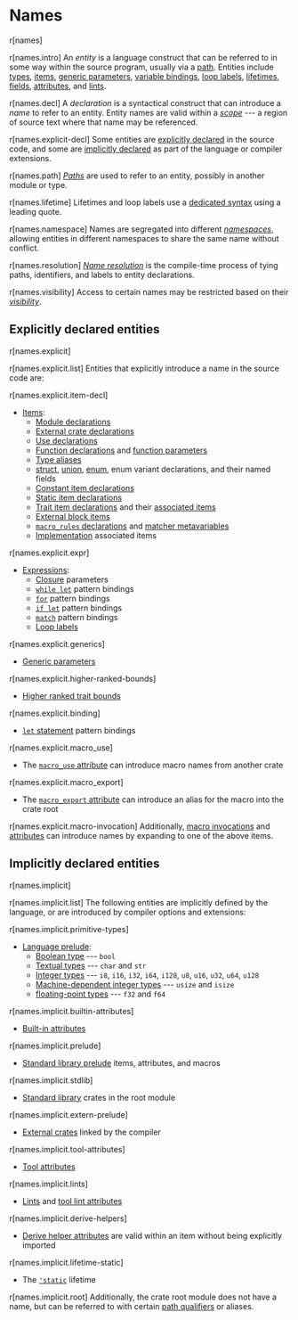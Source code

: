 # Names

r[names]

r[names.intro]
An *entity* is a language construct that can be referred to in some way within
the source program, usually via a [path]. Entities include [types], [items],
[generic parameters], [variable bindings], [loop labels], [lifetimes],
[fields], [attributes], and [lints].

r[names.decl]
A *declaration* is a syntactical construct that can introduce a *name* to
refer to an entity. Entity names are valid within a [*scope*] --- a region of
source text where that name may be referenced.

r[names.explicit-decl]
Some entities are [explicitly declared](#explicitly-declared-entities) in the
source code, and some are [implicitly declared](#implicitly-declared-entities)
as part of the language or compiler extensions.

r[names.path]
[*Paths*] are used to refer to an entity, possibly in another module or type.

r[names.lifetime]
Lifetimes and loop labels use a [dedicated syntax][lifetimes-and-loop-labels] using a
leading quote.

r[names.namespace]
Names are segregated into different [*namespaces*], allowing entities in
different namespaces to share the same name without conflict.

r[names.resolution]
[*Name resolution*] is the compile-time process of tying paths, identifiers,
and labels to entity declarations.

r[names.visibility]
Access to certain names may be restricted based on their [*visibility*].

## Explicitly declared entities

r[names.explicit]

r[names.explicit.list]
Entities that explicitly introduce a name in the source code are:

r[names.explicit.item-decl]
* [Items]:
    * [Module declarations]
    * [External crate declarations]
    * [Use declarations]
    * [Function declarations] and [function parameters]
    * [Type aliases]
    * [struct], [union], [enum], enum variant declarations, and their named
      fields
    * [Constant item declarations]
    * [Static item declarations]
    * [Trait item declarations] and their [associated items]
    * [External block items]
    * [`macro_rules` declarations] and [matcher metavariables]
    * [Implementation] associated items

r[names.explicit.expr]
* [Expressions]:
    * [Closure] parameters
    * [`while let`] pattern bindings
    * [`for`] pattern bindings
    * [`if let`] pattern bindings
    * [`match`] pattern bindings
    * [Loop labels]

r[names.explicit.generics]
* [Generic parameters]

r[names.explicit.higher-ranked-bounds]
* [Higher ranked trait bounds]

r[names.explicit.binding]
* [`let` statement] pattern bindings

r[names.explicit.macro_use]
* The [`macro_use` attribute] can introduce macro names from another crate

r[names.explicit.macro_export]
* The [`macro_export` attribute] can introduce an alias for the macro into the crate root

r[names.explicit.macro-invocation]
Additionally, [macro invocations] and [attributes] can introduce names by
expanding to one of the above items.

## Implicitly declared entities

r[names.implicit]

r[names.implicit.list]
The following entities are implicitly defined by the language, or are
introduced by compiler options and extensions:

r[names.implicit.primitive-types]
* [Language prelude]:
    * [Boolean type] --- `bool`
    * [Textual types] --- `char` and `str`
    * [Integer types] --- `i8`, `i16`, `i32`, `i64`, `i128`, `u8`, `u16`, `u32`, `u64`, `u128`
    * [Machine-dependent integer types] --- `usize` and `isize`
    * [floating-point types] --- `f32` and `f64`

r[names.implicit.builtin-attributes]
* [Built-in attributes]

r[names.implicit.prelude]
* [Standard library prelude] items, attributes, and macros

r[names.implicit.stdlib]
* [Standard library][extern-prelude] crates in the root module

r[names.implicit.extern-prelude]
* [External crates][extern-prelude] linked by the compiler

r[names.implicit.tool-attributes]
* [Tool attributes]

r[names.implicit.lints]
* [Lints] and [tool lint attributes]

r[names.implicit.derive-helpers]
* [Derive helper attributes] are valid within an item without being explicitly imported

r[names.implicit.lifetime-static]
* The [`'static`] lifetime

r[names.implicit.root]
Additionally, the crate root module does not have a name, but can be referred
to with certain [path qualifiers] or aliases.

[*Name resolution*]: names/name-resolution.md
[*namespaces*]: names/namespaces.md
[*paths*]: paths.md
[*scope*]: names/scopes.md
[*visibility*]: visibility-and-privacy.md
[`'static`]: keywords.md#weak-keywords
[`for`]: expressions/loop-expr.md#iterator-loops
[`if let`]: expressions/if-expr.md#if-let-expressions
[`let` statement]: statements.md#let-statements
[`macro_export` attribute]: macros-by-example.md#path-based-scope
[`macro_rules` declarations]: macros-by-example.md
[`macro_use` attribute]: macros-by-example.md#the-macro_use-attribute
[`match`]: expressions/match-expr.md
[`while let`]: expressions/loop-expr.md#predicate-pattern-loops
[associated items]: items/associated-items.md
[attributes]: attributes.md
[Boolean type]: types/boolean.md
[Built-in attributes]: attributes.md#built-in-attributes-index
[Closure]: expressions/closure-expr.md
[Constant item declarations]: items/constant-items.md
[Derive helper attributes]: procedural-macros.md#derive-macro-helper-attributes
[enum]: items/enumerations.md
[Expressions]: expressions.md
[extern-prelude]: names/preludes.md#extern-prelude
[External block items]: items/external-blocks.md
[External crate declarations]: items/extern-crates.md
[fields]: expressions/field-expr.md
[floating-point types]: types/numeric.md#floating-point-types
[Function declarations]: items/functions.md
[function parameters]: items/functions.md#function-parameters
[Generic parameters]: items/generics.md
[Higher ranked trait bounds]: trait-bounds.md#higher-ranked-trait-bounds
[Implementation]: items/implementations.md
[Integer types]: types/numeric.md#integer-types
[Items]: items.md
[Language prelude]: names/preludes.md#language-prelude
[lifetimes-and-loop-labels]: tokens.md#lifetimes-and-loop-labels
[lifetimes]: tokens.md#lifetimes-and-loop-labels
[Lints]: attributes/diagnostics.md#lint-check-attributes
[Loop labels]: expressions/loop-expr.md#loop-labels
[Machine-dependent integer types]: types/numeric.md#machine-dependent-integer-types
[macro invocations]: macros.md#macro-invocation
[matcher metavariables]: macros-by-example.md#metavariables
[Module declarations]: items/modules.md
[path]: paths.md
[path qualifiers]: paths.md#path-qualifiers
[Standard library prelude]: names/preludes.md#standard-library-prelude
[Static item declarations]: items/static-items.md
[struct]: items/structs.md
[Textual types]: types/textual.md
[Tool attributes]: attributes.md#tool-attributes
[tool lint attributes]: attributes/diagnostics.md#tool-lint-attributes
[Trait item declarations]: items/traits.md
[Type aliases]: items/type-aliases.md
[types]: types.md
[union]: items/unions.md
[Use declarations]: items/use-declarations.md
[variable bindings]: patterns.md
